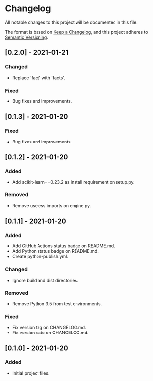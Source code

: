 # Changelog

All notable changes to this project will be documented in this file.

The format is based on [Keep a Changelog](https://keepachangelog.com/en/1.0.0/),
and this project adheres to [Semantic Versioning](https://semver.org/spec/v2.0.0.html).

## [0.2.0] - 2021-01-21

### Changed

-   Replace 'fact' with 'facts'.

### Fixed

-   Bug fixes and improvements.

## [0.1.3] - 2021-01-20

### Fixed

-   Bug fixes and improvements.

## [0.1.2] - 2021-01-20

### Added

-   Add scikit-learn==0.23.2 as install requirement on setup.py.

### Removed

-   Remove useless imports on engine.py.

## [0.1.1] - 2021-01-20

### Added

-   Add GitHub Actions status badge on README.md.
-   Add Python status badge on README.md.
-   Create python-publish.yml.

### Changed

-   Ignore build and dist directories.

### Removed

-   Remove Python 3.5 from test environments.

### Fixed

-   Fix version tag on CHANGELOG.md.
-   Fix version date on CHANGELOG.md.

## [0.1.0] - 2021-01-20

### Added

-   Initial project files.
